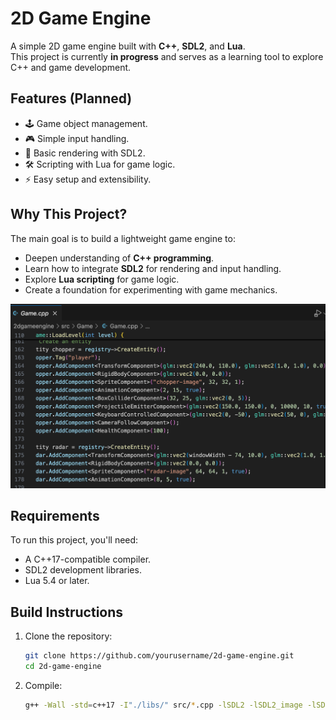 # 2D Game Engine

A simple 2D game engine built with **C++**, **SDL2**, and **Lua**.  
This project is currently **in progress** and serves as a learning tool to explore C++ and game development.

## Features (Planned)
- 🕹️ Game object management.
- 🎮 Simple input handling.
- 🎨 Basic rendering with SDL2.
- 🛠️ Scripting with Lua for game logic.
- ⚡ Easy setup and extensibility.

## Why This Project?
The main goal is to build a lightweight game engine to:
- Deepen understanding of **C++ programming**.
- Learn how to integrate **SDL2** for rendering and input handling.
- Explore **Lua scripting** for game logic.
- Create a foundation for experimenting with game mechanics.

![Game Engine Screenshot](2dgameengine/codigo.png)


## Requirements
To run this project, you'll need:
- A C++17-compatible compiler.
- SDL2 development libraries.
- Lua 5.4 or later.

## Build Instructions
1. Clone the repository:
   ```bash
   git clone https://github.com/yourusername/2d-game-engine.git
   cd 2d-game-engine
2. Compile:
   ```bash
   g++ -Wall -std=c++17 -I"./libs/" src/*.cpp -lSDL2 -lSDL2_image -lSDL2_ttf -lSDL2_mixer -llua5.4  -o gameengine;
